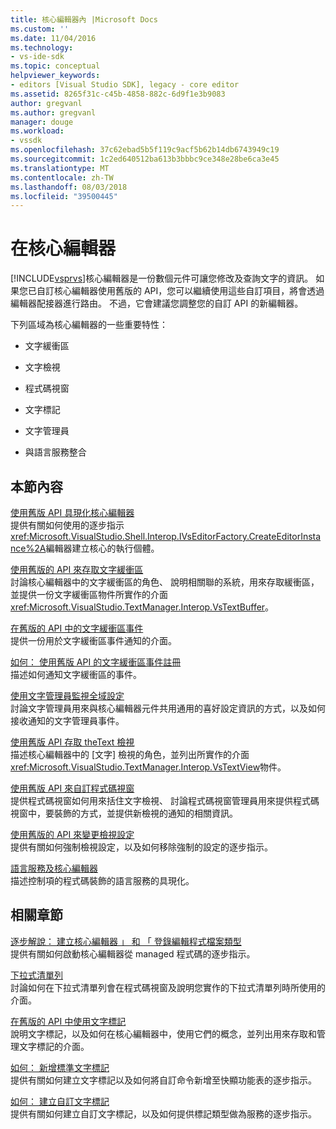 ```yaml
---
title: 核心編輯器內 |Microsoft Docs
ms.custom: ''
ms.date: 11/04/2016
ms.technology:
- vs-ide-sdk
ms.topic: conceptual
helpviewer_keywords:
- editors [Visual Studio SDK], legacy - core editor
ms.assetid: 8265f31c-c45b-4858-882c-6d9f1e3b9083
author: gregvanl
ms.author: gregvanl
manager: douge
ms.workload:
- vssdk
ms.openlocfilehash: 37c62ebad5b5f119c9acf5b62b14db6743949c19
ms.sourcegitcommit: 1c2ed640512ba613b3bbbc9ce348e28be6ca3e45
ms.translationtype: MT
ms.contentlocale: zh-TW
ms.lasthandoff: 08/03/2018
ms.locfileid: "39500445"
---
```

# <a name="inside-the-core-editor"></a>在核心編輯器
[!INCLUDE[vsprvs](../code-quality/includes/vsprvs_md.md)]核心編輯器是一份數個元件可讓您修改及查詢文字的資訊。 如果您已自訂核心編輯器使用舊版的 API，您可以繼續使用這些自訂項目，將會透過編輯器配接器進行路由。 不過，它會建議您調整您的自訂 API 的新編輯器。  
  
 下列區域為核心編輯器的一些重要特性：  
  
-   文字緩衝區  
  
-   文字檢視  
  
-   程式碼視窗  
  
-   文字標記  
  
-   文字管理員  
  
-   與語言服務整合  
  
## <a name="in-this-section"></a>本節內容  
 [使用舊版 API 具現化核心編輯器](../extensibility/instantiating-the-core-editor-by-using-the-legacy-api.md)  
 提供有關如何使用的逐步指示<xref:Microsoft.VisualStudio.Shell.Interop.IVsEditorFactory.CreateEditorInstance%2A>編輯器建立核心的執行個體。  
  
 [使用舊版的 API 來存取文字緩衝區](../extensibility/accessing-the-text-buffer-by-using-the-legacy-api.md)  
 討論核心編輯器中的文字緩衝區的角色、 說明相關聯的系統，用來存取緩衝區，並提供一份文字緩衝區物件所實作的介面<xref:Microsoft.VisualStudio.TextManager.Interop.VsTextBuffer>。  
  
 [在舊版的 API 中的文字緩衝區事件](../extensibility/text-buffer-events-in-the-legacy-api.md)  
 提供一份用於文字緩衝區事件通知的介面。  
  
 [如何： 使用舊版 API 的文字緩衝區事件註冊](../extensibility/how-to-register-for-text-buffer-events-with-the-legacy-api.md)  
 描述如何通知文字緩衝區的事件。  
  
 [使用文字管理員監視全域設定](../extensibility/using-the-text-manager-to-monitor-global-settings.md)  
 討論文字管理員用來與核心編輯器元件共用通用的喜好設定資訊的方式，以及如何接收通知的文字管理員事件。  
  
 [使用舊版 API 存取 theText 檢視](../extensibility/accessing-thetext-view-by-using-the-legacy-api.md)  
 描述核心編輯器中的 [文字] 檢視的角色，並列出所實作的介面<xref:Microsoft.VisualStudio.TextManager.Interop.VsTextView>物件。  
  
 [使用舊版 API 來自訂程式碼視窗](../extensibility/customizing-code-windows-by-using-the-legacy-api.md)  
 提供程式碼視窗如何用來括住文字檢視、 討論程式碼視窗管理員用來提供程式碼 視窗中，要裝飾的方式，並提供新檢視的通知的相關資訊。  
  
 [使用舊版的 API 來變更檢視設定](../extensibility/changing-view-settings-by-using-the-legacy-api.md)  
 提供有關如何強制檢視設定，以及如何移除強制的設定的逐步指示。  
  
 [語言服務及核心編輯器](../extensibility/language-services-and-the-core-editor.md)  
 描述控制項的程式碼裝飾的語言服務的具現化。  
  
## <a name="related-sections"></a>相關章節  
 [逐步解說： 建立核心編輯器 」 和 「 登錄編輯程式檔案類型](../extensibility/walkthrough-creating-a-core-editor-and-registering-an-editor-file-type.md)  
 提供有關如何啟動核心編輯器從 managed 程式碼的逐步指示。  
  
 [下拉式清單列](../extensibility/drop-down-bar.md)  
 討論如何在下拉式清單列會在程式碼視窗及說明您實作的下拉式清單列時所使用的介面。  
  
 [在舊版的 API 中使用文字標記](../extensibility/using-text-markers-with-the-legacy-api.md)  
 說明文字標記，以及如何在核心編輯器中，使用它們的概念，並列出用來存取和管理文字標記的介面。  
  
 [如何： 新增標準文字標記](../extensibility/how-to-add-standard-text-markers.md)  
 提供有關如何建立文字標記以及如何將自訂命令新增至快顯功能表的逐步指示。  
  
 [如何： 建立自訂文字標記](../extensibility/how-to-create-custom-text-markers.md)  
 提供有關如何建立自訂文字標記，以及如何提供標記類型做為服務的逐步指示。